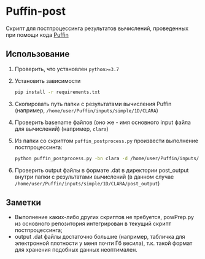 # Puffin-post

Скрипт для постпроцессинга результатов вычислений, проведенных при помощи кода [Puffin](https://github.com/UKFELs/Puffin)

## Использование

1. Проверить, что установлен `python>=3.7`
2. Установить зависимости 
   ```bash
   pip install -r requirements.txt
   ```
3. Скопировать путь папки с результатами вычисления Puffin (например, `/home/user/Puffin/inputs/simple/1D/CLARA`)
4. Проверить basename файлов (оно же - имя основного input файла для вычислений) (например, `clara`)
5. Из папки со скриптом `puffin_postprocess.py` произвести выполнение постпроцессинга:

    ```bash 
    python puffin_postprocess.py -bn clara -d /home/user/Puffin/inputs/simple/1D/CLARA
    ```
6. Проверить output файлы в формате .dat в директории post_output внутри папки с результатами вычислений (в данном случае
`/home/user/Puffin/inputs/simple/1D/CLARA/post_output`)

## Заметки

- Выполнение каких-либо других скриптов не требуется, powPrep.py из основного репозитория интегрирован в текущий скрипт постпроцессинга;
- output .dat файлы достаточно большие (например, табличка для электронной плотности у меня почти Гб весила), т.к. такой формат для хранения подобных данных неоптимален.
